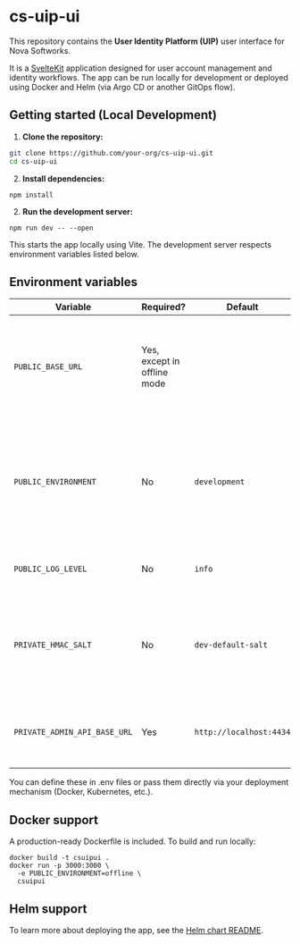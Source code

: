 # cs-uip-ui

This repository contains the **User Identity Platform (UIP)** user interface for Nova Softworks.

It is a [SvelteKit](https://kit.svelte.dev/) application designed for user account management and identity workflows. The app can be run locally for development or deployed using Docker and Helm (via Argo CD or another GitOps flow).

## Getting started (Local Development)

1. **Clone the repository:**

```bash
git clone https://github.com/your-org/cs-uip-ui.git
cd cs-uip-ui
```

2. **Install dependencies:**

```
npm install
```

2. **Run the development server:**

```
npm run dev -- --open
```

This starts the app locally using Vite. The development server respects environment variables listed below.

## Environment variables

| Variable                     | Required?                   | Default                 | Description                                                                                                              |
| ---------------------------- | --------------------------- | ----------------------- | ------------------------------------------------------------------------------------------------------------------------ |
| `PUBLIC_BASE_URL`            | Yes, except in offline mode |                         | Public URL where the UI and authentication server are served. Must match your ingress domain.                            |
| `PUBLIC_ENVIRONMENT`         | No                          | `development`           | Use `'offline'` to work locally without contacting remote APIs. Useful for design, mock flows, or testing display logic. |
| `PUBLIC_LOG_LEVEL`           | No                          | `info`                  | Log verbosity (`trace`, `debug`, `info`, `warn`, `error`).                                                               |
| `PRIVATE_HMAC_SALT`          | No                          | `dev-default-salt`      | Secret salt used to hash session identifiers for log correlation. Only available on the server side.                     |
| `PRIVATE_ADMIN_API_BASE_URL` | Yes                         | `http://localhost:4434` | URL of the Kratos admin URL. Only available on the server side.                                                          |

You can define these in .env files or pass them directly via your deployment mechanism (Docker, Kubernetes, etc.).

## Docker support

A production-ready Dockerfile is included. To build and run locally:

```
docker build -t csuipui .
docker run -p 3000:3000 \
  -e PUBLIC_ENVIRONMENT=offline \
  csuipui

```

## Helm support

To learn more about deploying the app, see the [Helm chart README](./charts/ui/README.md).
